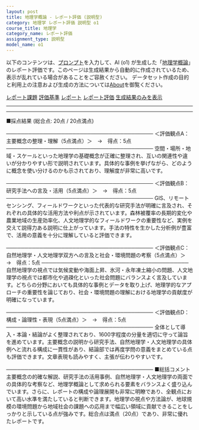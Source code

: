 ```yaml
---
layout: post
title: 地理学概論 - レポート評価 (説明型)
category: 地理学 レポート評価 説明型 o1
course_title: 地理学
category_name: レポート評価
assignment_type: 説明型
model_name: o1
---
```


以下のコンテンツは、[プロンプト](https://github.com/takedatoshiyuki/synthetic_assignments/tree/main/generated/地理学/o1/prompt_レポート評価-説明型.md)を入力して、AI (o1) が生成した「[地理学概論](/contents/地理学/)」のレポート評価です。このページは生成結果から自動的に作成されているため、表示が乱れている場合があることをご容赦ください。
データセット作成の目的と利用上の注意および生成の方法については[About](/About)を御覧ください。

[レポート課題](../レポート課題-説明型)
[評価基準](../評価基準-説明型)
[レポート](../レポート-説明型)
[レポート評価](../レポート評価-説明型)
[生成結果のみを表示](https://github.com/takedatoshiyuki/synthetic_assignments/tree/main/generated/地理学/o1/レポート評価-説明型.md)
  

***
***
  
■採点結果 (総合点: 20点 / 20点満点)

────────────────────────────────────────
＜評価観点A：主要概念の整理・理解（5点満点）＞　→　得点：5点
────────────────────────────────────────
空間・場所・地域・スケールといった地理学の基礎概念が正確に整理され、互いの関連性や違いが分かりやすい形で説明されています。具体的な事例を挙げながら、どのように概念を使い分けるのかも示されており、理解度が非常に高いです。

────────────────────────────────────────
＜評価観点B：研究手法への言及・活用（5点満点）＞　→　得点：5点
────────────────────────────────────────
GIS、リモートセンシング、フィールドワークといった代表的な研究手法が明確に言及され、それぞれの具体的な活用方法や利点が示されています。森林被覆率の長期的変化や農業地域の生産効率化、人文地理学的なフィールドワークの重要性など、実例を交えて説得力ある説明に仕上がっています。手法の特性を生かした分析例が豊富で、活用の意義を十分に理解していると評価できます。

────────────────────────────────────────
＜評価観点C：自然地理学・人文地理学双方への言及と社会・環境問題の考察（5点満点）＞　→　得点：5点
────────────────────────────────────────
自然地理学の視点では気候変動や海面上昇、氷河・永年凍土縮小の問題、人文地理学の視点では都市化や過疎化といった社会問題にバランスよく言及しています。どちらの分野においても具体的な事例とデータを取り上げ、地理学的なアプローチの重要性を論じており、社会・環境問題の理解における地理学の貢献度が明確になっています。

────────────────────────────────────────
＜評価観点D：構成・論理性・表現（5点満点）＞　→　得点：5点
────────────────────────────────────────
全体として導入・本論・結論がよく整理されており、1600字程度の分量を適切に守って論旨を進めています。主要概念の説明から研究手法、自然地理学・人文地理学の具体例へと流れる構成に一貫性があり、結論部では再度学問の意義をまとめている点も評価できます。文章表現も読みやすく、主張が伝わりやすいです。

────────────────────────────────────────
■総括コメント
主要概念の的確な解説、研究手法の活用事例、自然地理学・人文地理学の両面での具体的な考察など、地理学概論として求められる要素をバランスよく盛り込んでいます。さらに、レポートの構成や論理展開も非常に明瞭であり、全観点において高い水準を満たしていると判断できます。地理学の視点や方法論が、地球規模の環境問題から地域社会の課題への応用まで幅広い領域に貢献できることをしっかりと示している点が強みです。総合点は満点（20点）であり、非常に優れたレポートです。
